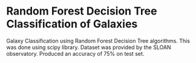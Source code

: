 # Random Forest Decision Tree Classification of Galaxies 
Galaxy Classification using Random Forest Decision Tree algorithms. This was done using scipy library. Dataset was provided by the SLOAN observatory. Produced an accuracy of 75% on test set.
